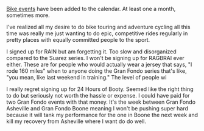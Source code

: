 [Bike events](../Cycling/Bike%20events.md) have been added to the calendar. At least one a month, sometimes more.

I've realized all my desire to do bike touring and adventure cycling all this time was really me just wanting to do epic, competitive rides regularly in pretty places with equally committed people to the sport.

I signed up for RAIN but am forgetting it. Too slow and disorganized compared to the Suarez series. I won't be signing up for RAGBRAI ever either. These are for people who would actually wear a jersey that says, "I rode 160 miles" when to anyone doing the Gran Fondo series that's like, "you mean, like last weekend in training." The level of people wi

I really regret signing up for 24 Hours of Booty. Seemed like the right thing to do but seriously not worth the hassle or expense. I could have paid for two Gran Fondo events with that money. It's the week between Gran Fondo Asheville and Gran Fondo Boone meaning I won't be pushing super hard because it will tank my performance for the one in Boone the next week and kill my recovery from Asheville where I want do do well.